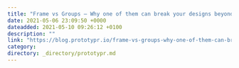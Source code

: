 ```yaml
---
title: "Frame vs Groups — Why one of them can break your designs beyond repair"
date: 2021-05-06 23:09:50 +0000
dateadded: 2021-05-10 09:26:12 +0100
description: ""
link: "https://blog.prototypr.io/frame-vs-groups-why-one-of-them-can-break-your-designs-beyond-repair-c4b0ee7b770a?source=rss----eb297ea1161a---4"
category:
directory: _directory/prototypr.md
---
```

